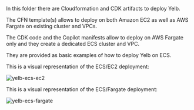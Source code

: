 In this folder there are Cloudformation and CDK artifacts to deploy Yelb.

The CFN template(s) allows to deploy on both Amazon EC2 as well as AWS Fargate on existing cluster and VPCs. 

The CDK code and the Copilot manifests allow to deploy on AWS Fargate only and they create a dedicated ECS cluster and VPC. 

They are provided as basic examples of how to deploy Yelb on ECS. 

This is a visual representation of the ECS/EC2 deployment: 

![yelb-ecs-ec2](../../../../images/yelb-ecs-ec2.png) 

This is a visual representation of the ECS/Fargate deployment: 

![yelb-ecs-fargate](../../../../images/yelb-ecs-fargate.png) 